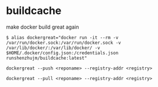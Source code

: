 # buildcache
make docker build great again

`$ alias dockergreat="docker run -it --rm -v /var/run/docker.sock:/var/run/docker.sock -v /var/lib/docker/:/var/lib/docker/ -v $HOME/.docker/config.json:/credentials.json runshenzhujm/buildcache:latest"`

`dockergreat --push <reponame> --registry-addr <registry>`

`dockergreat --pull <reponame> --registry-addr <registry>`
